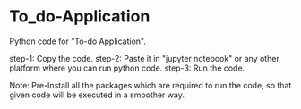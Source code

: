 # To_do-Application
Python code for "To-do Application".

step-1: Copy the code. 
step-2: Paste it in "jupyter notebook" or any other platform where you can run python code. 
step-3: Run the code.

Note: Pre-Install all the packages which are required to run the code, so that given code will be executed in a smoother way.
